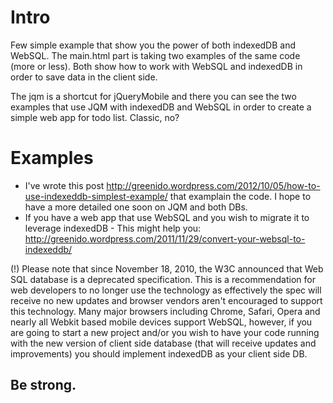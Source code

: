 # Intro
Few simple example that show you the power of both indexedDB and WebSQL.
The main.html part is taking two examples of the same code (more or less). 
Both show how to work with WebSQL and indexedDB in order to save data in the client side.

The jqm is a shortcut for jQueryMobile and there you can see the two examples that 
use JQM with indexedDB and WebSQL in order to create a simple web app for todo list.
Classic, no?

# Examples
* I've wrote this post http://greenido.wordpress.com/2012/10/05/how-to-use-indexeddb-simplest-example/ 
that examplain the code. I hope to have a more detailed one soon on JQM and both DBs.
* If you have a web app that use WebSQL and you wish to migrate it to leverage indexedDB - This might help you: http://greenido.wordpress.com/2011/11/29/convert-your-websql-to-indexeddb/

(!) Please note that since November 18, 2010, the W3C announced that Web SQL database
is a deprecated specification. This is a recommendation for web developers to no longer
use the technology as effectively the spec will receive no new updates and browser 
vendors aren't encouraged to support this technology. Many major browsers including
Chrome, Safari, Opera and nearly all Webkit based mobile devices support WebSQL, 
however, if you are going to start a new project and/or you wish to have your 
code running with the new version of client side database (that will receive updates
and improvements) you should implement indexedDB as your client side DB.

## Be strong.
